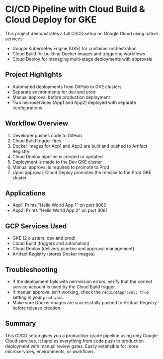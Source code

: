 
# CI/CD Pipeline with Cloud Build & Cloud Deploy for GKE

This project demonstrates a full CI/CD setup on Google Cloud using native services:
- Google Kubernetes Engine (GKE) for container orchestration
- Cloud Build for building Docker images and triggering workflows
- Cloud Deploy for managing multi-stage deployments with approvals

## Project Highlights

- Automated deployments from GitHub to GKE clusters
- Separate environments for dev and prod
- Manual approval before production deployment
- Two microservices (App1 and App2) deployed with separate configurations

## Workflow Overview

1. Developer pushes code to GitHub
2. Cloud Build trigger fires
3. Docker images for App1 and App2 are built and pushed to Artifact Registry
4. Cloud Deploy pipeline is created or updated
5. Deployment is made to the Dev GKE cluster
6. Manual approval is required to promote to Prod
7. Upon approval, Cloud Deploy promotes the release to the Prod GKE cluster

## Applications

- App1: Prints "Hello World App 1" on port 8080
- App2: Prints "Hello World App 2" on port 8081



## GCP Services Used

- GKE (2 clusters: dev and prod)
- Cloud Build (triggers and automation)
- Cloud Deploy (delivery pipeline and approval management)
- Artifact Registry (stores Docker images)



## Troubleshooting

- If the deployment fails with permission errors, verify that the correct service account is used by the Cloud Build trigger.
- If manual approval isn't working, check the `requireApproval: true` setting in your `prod.yaml`.
- Make sure Docker images are successfully pushed to Artifact Registry before release creation.

## Summary

This CI/CD setup gives you a production-grade pipeline using only Google Cloud services. It handles everything from code push to production deployment with manual review gates. Easily extensible for more microservices, environments, or workflows.
